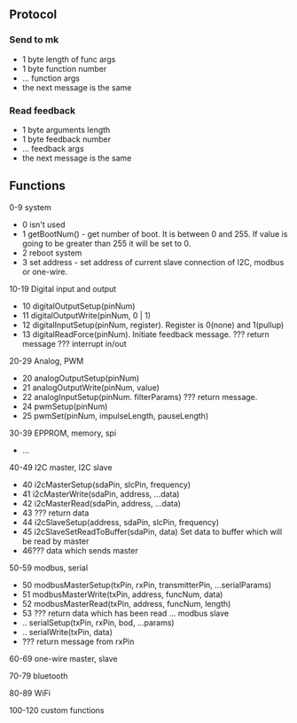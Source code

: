 ## Protocol

### Send to mk

* 1 byte length of func args
* 1 byte function number
* ... function args
* the next message is the same

### Read feedback

* 1 byte arguments length
* 1 byte feedback number
* ... feedback args
* the next message is the same

## Functions

0-9 system

* 0 isn't used
* 1 getBootNum() - get number of boot. It is between 0 and 255.
  If value is going to be greater than 255 it will be set to 0.
* 2 reboot system
* 3 set address - set address of current slave connection of I2C, modbus or one-wire.

10-19 Digital input and output

* 10 digitalOutputSetup(pinNum)
* 11 digitalOutputWrite(pinNum, 0 | 1)
* 12 digitalInputSetup(pinNum, register). Register is 0(none) and 1(pullup)
* 13 digitalReadForce(pinNum). Initiate feedback message.
??? return message
??? interrupt in/out

20-29 Analog, PWM

* 20 analogOutputSetup(pinNum)
* 21 analogOutputWrite(pinNum, value)
* 22 analogInputSetup(pinNum. filterParams)
??? return message.
* 24 pwmSetup(pinNum)
* 25 pwmSet(pinNum, impulseLength, pauseLength)

30-39 EPPROM, memory, spi

* ...

40-49 I2C master, I2C slave

* 40 i2cMasterSetup(sdaPin, slcPin, frequency)
* 41 i2cMasterWrite(sdaPin, address, ...data)
* 42 i2cMasterRead(sdaPin, address, ...data)
* 43 ??? return data
* 44 i2cSlaveSetup(address, sdaPin, slcPin, frequency)
* 45 i2cSlaveSetReadToBuffer(sdaPin, data) Set data to buffer
     which will be read by master
* 46??? data which sends master

50-59 modbus, serial

* 50 modbusMasterSetup(txPin, rxPin, transmitterPin, ...serialParams)
* 51 modbusMasterWrite(txPin, address, funcNum, data)
* 52 modbusMasterRead(txPin, address, funcNum, length)
* 53 ??? return data which has been read
... modbus slave
* .. serialSetup(txPin, rxPin, bod, ...params)
* .. serialWrite(txPin, data)
* ??? return message from rxPin

60-69 one-wire master, slave

70-79 bluetooth

80-89 WiFi

100-120 custom functions
